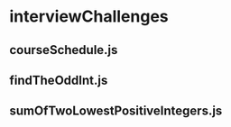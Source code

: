 # interviewChallenges
## courseSchedule.js
## findTheOddInt.js
## sumOfTwoLowestPositiveIntegers.js
